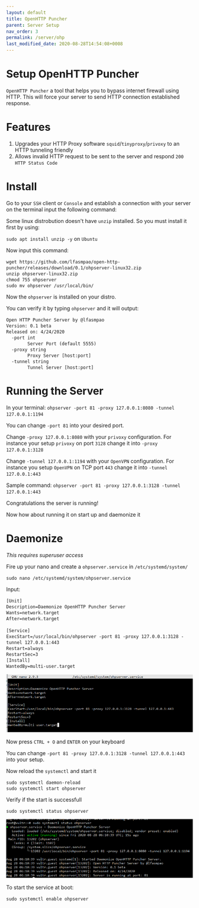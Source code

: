 ```yaml
---
layout: default
title: OpenHTTP Puncher
parent: Server Setup
nav_order: 3
permalink: /server/ohp
last_modified_date: 2020-08-28T14:54:08+0008
---
```



# Setup OpenHTTP Puncher

`OpenHTTP Puncher` a tool that helps you to bypass internet firewall using HTTP.
This will force your server to send HTTP connection established response.


# Features
1. Upgrades your HTTP Proxy software `squid`/`tinyproxy`/`privoxy` to an HTTP tunneling friendly 
2. Allows invalid HTTP request to be sent to the server and respond `200 HTTP Status Code`

# Install

Go to your `SSH` client or `Console` and establish a connection with your server on the terminal input the following command:

Some linux distrobution doesn't have `unzip` installed. So you must install it first by using:

`sudo apt install unzip -y` on `Ubuntu`

Now input this command:
```
wget https://github.com/lfasmpao/open-http-puncher/releases/download/0.1/ohpserver-linux32.zip
unzip ohpserver-linux32.zip
chmod 755 ohpserver
sudo mv ohpserver /usr/local/bin/
```

Now the `ohpserver` is installed on your distro.

You can verify it by typing `ohpserver` and it will output:
```
Open HTTP Puncher Server by @lfasmpao
Version: 0.1 beta
Released on: 4/24/2020
  -port int
        Server Port (default 5555)
  -proxy string
        Proxy Server [host:port]
  -tunnel string
        Tunnel Server [host:port]
```
# Running the Server

In your terminal:
`ohpserver -port 81 -proxy 127.0.0.1:8080 -tunnel 127.0.0.1:1194`

You can change `-port 81` into your desired port.

Change `-proxy 127.0.0.1:8080` with your `privoxy` configuration. For instance your setup `privoxy` on port `3128` change it into `-proxy 127.0.0.1:3128`

Change `-tunnel 127.0.0.1:1194` with your `OpenVPN` configuration. For instance you setup `OpenVPN` on TCP port `443` change it into `-tunnel 127.0.0.1:443`


Sample command:
`ohpserver -port 81 -proxy 127.0.0.1:3128 -tunnel 127.0.0.1:443`

Congratulations the server is running!

Now how about running it on start up and daemonize it

# Daemonize

*This requires superuser access*

Fire up your nano and create a `ohpserver.service` in `/etc/systemd/system/`


```
sudo nano /etc/systemd/system/ohpserver.service
```

Input:
```
[Unit]
Description=Daemonize OpenHTTP Puncher Server
Wants=network.target
After=network.target

[Service]
ExecStart=/usr/local/bin/ohpserver -port 81 -proxy 127.0.0.1:3128 -tunnel 127.0.0.1:443
Restart=always
RestartSec=3
[Install]
WantedBy=multi-user.target
```

![](/assets/images/{0D620CE4-66C9-40BB-9F95-CF372063AA6C}.png)

Now press `CTRL + O` and `ENTER` on your keyboard

You can change `-port 81 -proxy 127.0.0.1:3128 -tunnel 127.0.0.1:443` into your setup.

Now reload the `systemctl` and start it
```
sudo systemctl daemon-reload
sudo systemctl start ohpserver
```

Verify if the start is successfull
```
sudo systemctl status ohpserver
```

![](/assets/images/{7D2A501F-3651-4B26-AB9F-0A0F37EBDE7D}.png)

To start the service at boot:
```
sudo systemctl enable ohpserver
```